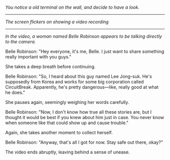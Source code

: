 
*You notice a old terminal on the wall, and decide to have a look.*

---

*The screen flickers on showing a video recording*

---

*In the video, a woman named Belle Robinson appears to be talking directly to the camera.*

Belle Robinson: "Hey everyone, it's me, Belle. I just want to share something really important with you guys."

She takes a deep breath before continuing.

Belle Robinson: "So, I heard about this guy named Lee Jong-suk. He's supposedly from Korea and works for some big corporation called CircuitBreak. Apparently, he's pretty dangerous—like, really good at what he does."

She pauses again, seemingly weighing her words carefully.

Belle Robinson: "Now, I don't know how true all these stories are, but I thought it would be best if you knew about him just in case. You never know when someone like that could show up and cause trouble."

Again, she takes another moment to collect herself.

Belle Robinson: "Anyway, that's all I got for now. Stay safe out there, okay?"

The video ends abruptly, leaving behind a sense of unease.